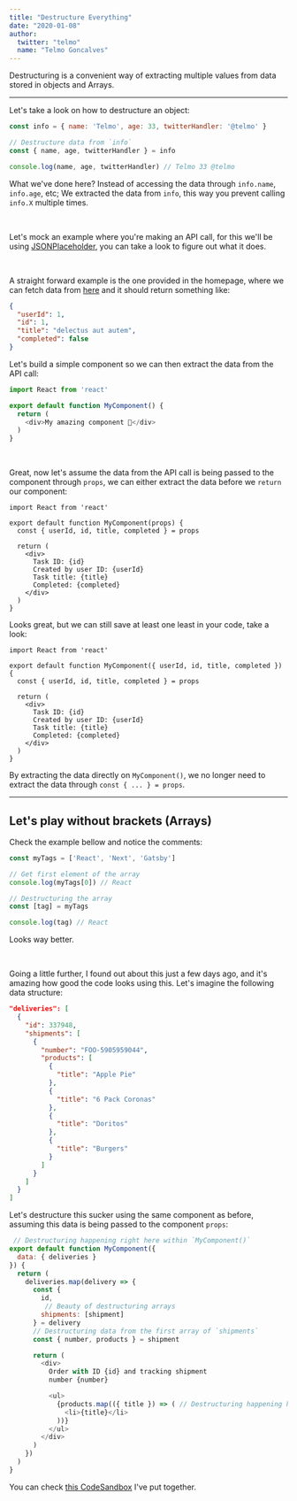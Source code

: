```yaml
---
title: "Destructure Everything"
date: "2020-01-08"
author:
  twitter: "telmo"
  name: "Telmo Goncalves"
---
```


Destructuring is a convenient way of extracting multiple values
from data stored in objects and Arrays.

---

Let's take a look on how to destructure an object:

```js
const info = { name: 'Telmo', age: 33, twitterHandler: '@telmo' }

// Destructure data from `info`
const { name, age, twitterHandler } = info

console.log(name, age, twitterHandler) // Telmo 33 @telmo
```

What we've done here? Instead of accessing the data through `info.name`, `info.age`, etc;
We extracted the data from `info`, this way you prevent calling `info.X` multiple times.

<br />

Let's mock an example where you're making an API call, for this we'll be using
[JSONPlaceholder](https://jsonplaceholder.typicode.com/), you can take a look to figure
out what it does.

<br />

A straight forward example is the one provided in the homepage, where we can fetch data
from [here](https://jsonplaceholder.typicode.com/todos/1) and it should return something like:

```json
{
  "userId": 1,
  "id": 1,
  "title": "delectus aut autem",
  "completed": false
}
```

Let's build a simple component so we can then extract the data from the API call:

```js
import React from 'react'

export default function MyComponent() {
  return (
    <div>My amazing component 🚀</div>
  )
}
```

<br />

Great, now let's assume the data from the API call is being passed to the component
through `props`, we can either extract the data before we `return` our component:

```js:!-3,4,7-12
import React from 'react'

export default function MyComponent(props) {
  const { userId, id, title, completed } = props

  return (
    <div>
      Task ID: {id}
      Created by user ID: {userId}
      Task title: {title}
      Completed: {completed}
    </div>
  )
}
```

Looks great, but we can still save at least one least in your code, take a look:

```js:!-3,-4
import React from 'react'

export default function MyComponent({ userId, id, title, completed }) {
  const { userId, id, title, completed } = props

  return (
    <div>
      Task ID: {id}
      Created by user ID: {userId}
      Task title: {title}
      Completed: {completed}
    </div>
  )
}
```

By extracting the data directly on `MyComponent()`, we no longer need
to extract the data through `const { ... } = props`.

---

## Let's play without brackets (Arrays)

Check the example bellow and notice the comments:

```js
const myTags = ['React', 'Next', 'Gatsby']

// Get first element of the array
console.log(myTags[0]) // React

// Destructuring the array
const [tag] = myTags

console.log(tag) // React
```

Looks way better.

<br />

Going a little further, I found out about this just a few days ago, and it's
amazing how good the code looks using this. Let's imagine the following data structure:

```json
"deliveries": [
  {
    "id": 337948,
    "shipments": [
      {
        "number": "FOO-5905959044",
        "products": [
          {
            "title": "Apple Pie"
          },
          {
            "title": "6 Pack Coronas"
          },
          {
            "title": "Doritos"
          },
          {
            "title": "Burgers"
          }
        ]
      }
    ]
  }
]
```

Let's destructure this sucker using the same component as before,
assuming this data is being passed to the component `props`:

```js
 // Destructuring happening right here within `MyComponent()`
export default function MyComponent({
  data: { deliveries }
}) {
  return (
    deliveries.map(delivery => {
      const {
        id,
         // Beauty of destructuring arrays
        shipments: [shipment]
      } = delivery
      // Destructuring data from the first array of `shipments`
      const { number, products } = shipment

      return (
        <div>
          Order with ID {id} and tracking shipment
          number {number}

          <ul>
            {products.map(({ title }) => ( // Destructuring happening here within `()`
              <li>{title}</li>
            ))}
          </ul>
        </div>
      )
    })
  )
}
```

You can check [this CodeSandbox](https://codesandbox.io/s/infallible-wilbur-xo90i) I've put together.
